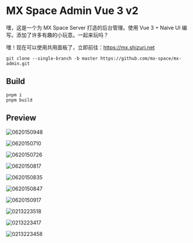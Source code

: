 # MX Space Admin Vue 3 v2


嘿，这是一个为 MX Space Server 打造的后台管理。使用 Vue 3 + Naive UI 编写。添加了许多有趣的小玩意。一起来玩吗？

嘿！现在可以使用共用面板了，立即前往：<https://mx.shizuri.net>

```
git clone --single-branch -b master https://github.com/mx-space/mx-admin.git
```

## Build

```
pnpm i
pnpm build
```

## Preview

![0620150948](https://fastly.jsdelivr.net/gh/Innei/fancy@master/2021/0620150948.png)

![0620150710](https://fastly.jsdelivr.net/gh/Innei/fancy@master/2021/0620150710.png)

![0620150726](https://fastly.jsdelivr.net/gh/Innei/fancy@master/2021/0620150726.png)

![0620150817](https://fastly.jsdelivr.net/gh/Innei/fancy@master/2021/0620150817.png)

![0620150835](https://fastly.jsdelivr.net/gh/Innei/fancy@master/2021/0620150835.png)

![0620150847](https://fastly.jsdelivr.net/gh/Innei/fancy@master/2021/0620150847.png)

![0620150917](https://fastly.jsdelivr.net/gh/Innei/fancy@master/2021/0620150917.png)

![0213223518](https://fastly.jsdelivr.net/gh/Innei/fancy@master/2022/0213223518.png)

![0213223417](https://fastly.jsdelivr.net/gh/Innei/fancy@master/2022/0213223417.png)

![0213223458](https://fastly.jsdelivr.net/gh/Innei/fancy@master/2022/0213223458.png)
